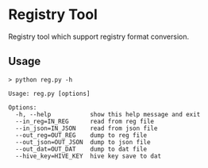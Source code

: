 Registry Tool
===========

Registry tool which support registry format conversion.

## Usage
```
> python reg.py -h

Usage: reg.py [options]

Options:
  -h, --help           show this help message and exit
  --in_reg=IN_REG      read from reg file
  --in_json=IN_JSON    read from json file
  --out_reg=OUT_REG    dump to reg file
  --out_json=OUT_JSON  dump to json file
  --out_dat=OUT_DAT    dump to dat file
  --hive_key=HIVE_KEY  hive key save to dat

```
